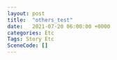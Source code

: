 ```yaml
---
layout: post
title:  "others_test"
date:   2021-07-20 06:00:00 +0000
categories: Etc
Tags: Story Etc
SceneCode: []
---
```

